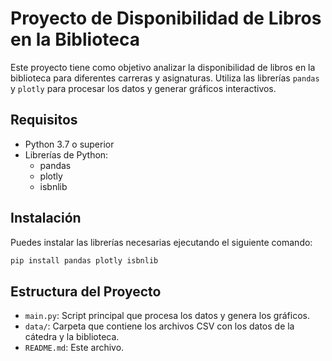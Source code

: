 # Proyecto de Disponibilidad de Libros en la Biblioteca

Este proyecto tiene como objetivo analizar la disponibilidad de libros en la biblioteca para diferentes carreras y asignaturas. Utiliza las librerías `pandas` y `plotly` para procesar los datos y generar gráficos interactivos.

## Requisitos

- Python 3.7 o superior
- Librerías de Python:
    - pandas
    - plotly
    - isbnlib

## Instalación

Puedes instalar las librerías necesarias ejecutando el siguiente comando:

```sh
pip install pandas plotly isbnlib
```

## Estructura del Proyecto

- `main.py`: Script principal que procesa los datos y genera los gráficos.
- `data/`: Carpeta que contiene los archivos CSV con los datos de la cátedra y la biblioteca.
- `README.md`: Este archivo.
